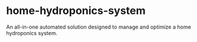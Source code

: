 # home-hydroponics-system
 An all-in-one automated solution designed to manage and optimize a home hydroponics system.
